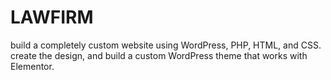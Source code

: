 # LAWFIRM
build a completely custom website using WordPress, PHP, HTML, and CSS.
create the design, and build a custom WordPress theme that works with Elementor.
